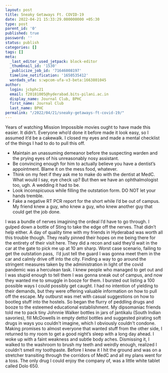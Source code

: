 ```yaml
---
layout: post
title: Sneaky Getaways Ft. COVID-19
date: 2022-04-21 15:33:29.000000000 +05:30
type: post
parent_id: '0'
published: true
password: ''
status: publish
categories: []
tags: []
meta:
  _last_editor_used_jetpack: block-editor
  _thumbnail_id: '1530'
  _publicize_job_id: '71646008197'
  timeline_notification: '1650535412'
  wordads_ufa: s:wpcom-ufa-v3-beta:1663801045
author:
  login: jcbphc21
  email: f20181005@hyderabad.bits-pilani.ac.in
  display_name: Journal Club, BPHC
  first_name: Journal Club
  last_name: BPHC
permalink: "/2022/04/21/sneaky-getaways-ft-covid-19/"
---
```

<p><!-- wp:paragraph --></p>
<p>Years of watching Mission Impossible movies ought to have made this easier. It didn’t. Everyone who’d done it before made it look easy, so I assumed it’d be a cakewalk. I closed my eyes and made a mental checklist of the things I had to do to pull this off.&nbsp;</p>
<p><!-- /wp:paragraph --></p>
<p><!-- wp:list --></p>
<ul>
<li>Maintain an unassuming demeanor before the suspecting warden and the prying eyes of his unreasonably nosy assistant.&nbsp;</li>
<li>Be convincing enough for him to actually believe you have a dentist’s appointment. Blame it on the mess food, whatever.&nbsp;</li>
<li>Think on my feet if they ask me to make do with the dentist at MedC. What would I say, eye check up? But then we have an ophthalmologist too, ugh. A wedding it had to be.</li>
<li>Look inconspicuous while filling the outstation form. DO NOT let your hands tremble.&nbsp;</li>
<li>Fake a negative RT PCR report for the short while I’d be out of campus. My friend knew a guy, who knew a guy, who knew another guy that could get the job done.&nbsp;</li>
</ul>
<p><!-- /wp:list --></p>
<p><!-- wp:paragraph --></p>
<p>I was a bundle of nerves imagining the ordeal I’d have to go through. I gulped down a bottle of Sting to take the edge off the nerves. That didn’t help either. A day of quality time with my friends in Hyderabad was worth all this trouble though. They really pinned their hopes on me being there for the entirety of their visit here. They did a recon and said they’d wait in the car at the gate to pick me up at 10 am sharp. Worst case scenario, failing to get the outstation pass,&nbsp; I’d just tell the guard I was gonna meet them in the car and calmly drive off into the city. Finding a way to go around the stringent measures taken by the administration in light of the covid pandemic was a herculean task. I knew people who managed to get out and I was stupid enough to tell them I was gonna sneak out of campus, and now they wanted me to smuggle in booze for them. I bursted out listing a 100 possible ways I could possibly get caught. I had no intention of yielding to their demands, but they were offering valuable information on how to pull off the escape. My outburst was met with casual suggestions on how to bootleg stuff into the hostels. So began the flurry of peddling drugs and booze to the esteemed educational establishment. My dipsomaniac friends told me to pack tiny Johnnie Walker bottles in jars of jantikalu (South Indian savories), fill McDowells in empty dettol bottles and suggested pirating soft drugs in ways you couldn't imagine, which I obviously couldn't condone. Making promises to almost everyone that wanted stuff from the other side, I returned to my room to get a good night’s sleep with a long day ahead. I woke up with a faint weakness and subtle body aches. Dismissing it, I walked to the washroom to brush my teeth and weirdly enough, realized I couldn't smell my toothpaste. Before I knew it I hit the ground and was on a stretcher transiting through the corridors of MedC and all my plans went for a toss. The only drug I could enjoy the company of, was a little white tablet called Dolo 650.&nbsp;</p>
<p><!-- /wp:paragraph --></p>
